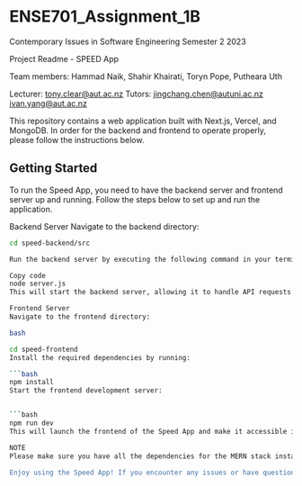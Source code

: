 # ENSE701_Assignment_1B
Contemporary Issues in Software Engineering Semester 2 2023

Project Readme - SPEED App

Team members:
Hammad Naik,
Shahir Khairati,
Toryn Pope,
Putheara Uth

Lecturer: tony.clear@aut.ac.nz
Tutors:
jingchang.chen@autuni.ac.nz
ivan.yang@aut.ac.nz 



This repository contains a web application built with Next.js, Vercel, and MongoDB. In order for the backend and frontend to operate properly, please follow the instructions below.

## Getting Started
To run the Speed App, you need to have the backend server and frontend server up and running. Follow the steps below to set up and run the application.

Backend Server
Navigate to the backend directory:

```bash
cd speed-backend/src

Run the backend server by executing the following command in your terminal:

Copy code
node server.js
This will start the backend server, allowing it to handle API requests and database operations.

Frontend Server
Navigate to the frontend directory:

bash

cd speed-frontend
Install the required dependencies by running:

```bash
npm install
Start the frontend development server:


```bash
npm run dev
This will launch the frontend of the Speed App and make it accessible in your web browser.

NOTE
Please make sure you have all the dependencies for the MERN stack installed in order for this web application to run smoothly. If you haven't already, you can install them by following the documentation for MongoDB, Node.js, and React.js.

Enjoy using the Speed App! If you encounter any issues or have questions, feel free to reach out to our support team.
